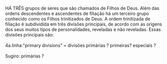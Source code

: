 ﻿HÁ TRÊS grupos de seres que são chamados de Filhos de Deus. Além das ordens descendentes e ascendentes de filiação há um terceiro grupo conhecido como os Filhos trinitizados de Deus. A ordem trinitizada de filiação é subdividida em três divisões principais, de acordo com as origens dos seus muitos tipos de personalidades, reveladas e não reveladas. Essas divisões principais são:<BR><BR> 4a.linha:"primary divisions" = divisões primárias ? primeiras? especiais ?<BR><BR>Sugiro: primárias  ?